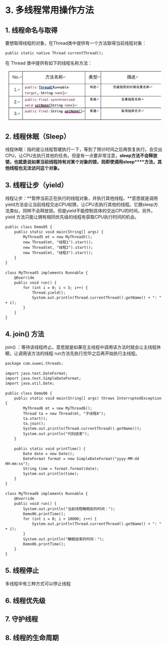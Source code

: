 # 3. 多线程常用操作方法

## 1. 线程命名与取得

要想取得线程的对象，在Thread类中提供有一个方法取得当前线程对象：



```
public static native Thread currentThread();
```



在 Thread 类中提供有如下的线程名称方法：



![image.png](../../imgs/1578314239895-e2d12916-334a-4a62-9cb3-9d63717f4a3e.png)







## 2. 线程休眠（Sleep）

线程休眠：指的是让线程暂缓执行一下，等到了预计时间之后再恢复执行。会交出CPU，让CPU去执行其他的任务。但是有一点要非常注意，**sleep****方法不会释放锁，也就是说如果当前线程持有对某个对象的锁，则即使调用****sleep****方法，其他线程也无法访问这个对象。**







## 3. 线程让步（yield）

线程让步：**暂停当前正在执行的线程对象，并执行其他线程。**意思就是调用yield方法会让当前线程交出CPU权限，让CPU去执行其他的线程。它跟sleep方法类似，同样不会释放锁。但是yield不能控制具体的交出CPU的时间，另外，yield 方法只能让拥有相同优先级的线程有获取CPU执行时间的机会。



```
public class Demo05 {
    public static void main(String[] args) {
        MyThread5 mt = new MyThread5();
        new Thread(mt, "线程1").start();
        new Thread(mt, "线程2").start();
        new Thread(mt, "线程3").start();
    }
}

class MyThread5 implements Runnable {
    @Override
    public void run() {
        for (int i = 0; i < 3; i++) {
            Thread.yield();
            System.out.println(Thread.currentThread().getName() + ": " + i);
        }
    }
}
```







## 4. join() 方法

join() ：等待该线程终止。意思就是如果在主线程中调用该方法时就会让主线程休眠，让调用该方法的线程 run方法先执行完毕之后再开始执行主线程。



```
package com.xuwei.threads;

import java.text.DateFormat;
import java.text.SimpleDateFormat;
import java.util.Date;

public class Demo06 {
    public static void main(String[] args) throws InterruptedException {
        MyThread6 mt = new MyThread6();
        Thread ta = new Thread(mt, "子线程A");
        ta.start();
        ta.join();
        System.out.println(Thread.currentThread().getName());
        System.out.println("代码结束");
    }

    public static void printTime() {
        Date date = new Date();
        DateFormat format = new SimpleDateFormat("yyyy-MM-dd HH:mm:ss");
        String time = format.format(date);
        System.out.println(time);
    }
}

class MyThread6 implements Runnable {
    @Override
    public void run() {
        System.out.println("当前线程睡眠前的时间：");
        Demo06.printTime();
        for (int i = 0; i < 10000; i++) {
            System.out.println(Thread.currentThread().getName() + ": " + i);
        }
        System.out.println("睡眠结束的时间：");
        Demo06.printTime();
    }
}
```







## 5. 线程停止

多线程中有三种方式可以停止线程



## 6. 线程优先级





## 7. 守护线程





## 8. 线程的生命周期